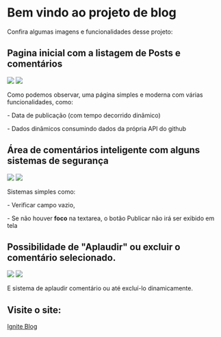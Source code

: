 # Bem vindo ao projeto de blog

Confira algumas imagens e funcionalidades desse projeto:

## Pagina inicial com a listagem de Posts e comentários

<img src="src/assets/screenshots/screen1.png">
<img src="src/assets/screenshots/screen1-mobile.png">

<p>Como podemos observar, uma página simples e moderna com várias funcionalidades, como:</p>
<p> - Data de publicação (com tempo decorrido dinâmico)</p>
<p> - Dados dinâmicos consumindo dados da própria API do github</p>

## Área de comentários inteligente com alguns sistemas de segurança

<img src="src/assets/screenshots/screen2.png">
<img src="src/assets/screenshots/screen2-mobile.png">

<p>Sistemas simples como: </p>
<p> - Verificar campo vazio,</p>
<p> - Se não houver <b>foco</b> na textarea, o botão Publicar não irá ser exibido em tela</p>

## Possibilidade de "Aplaudir" ou excluir o comentário selecionado.

<img src="src/assets/screenshots/screen3.png">
<img src="src/assets/screenshots/screen3-mobile.png">

<p>E sistema de aplaudir comentário ou até excluí-lo dinamicamente.</p>

## Visite o site:
<a href="https://ignite-blog-gabriel.netlify.app/" title="Ignite Blog">Ignite Blog</a>
